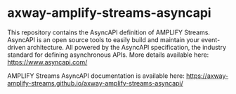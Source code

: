 # axway-amplify-streams-asyncapi
This repository contains the AsyncAPI definition of AMPLIFY Streams.
AsyncAPI is an open source tools to easily build and maintain your event-driven architecture. All powered by the AsyncAPI specification, the industry standard for defining asynchronous APIs.
More details available here: https://www.asyncapi.com/

AMPLIFY Streams AsyncAPI documentation is available here: https://axway-amplify-streams.github.io/axway-amplify-streams-asyncapi/
